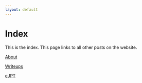 ```yaml
---
layout: default
---
```


# Index

This is the index. This page links to all other posts on the website.

[About](https://thea1ch3m1st.github.io/2021/08/27/about.html)

[Writeups](https://thea1ch3m1st.github.io/2021/08/27/writeups.html)

[eJPT](https://thea1ch3m1st.github.io/2021/08/27/about.html)